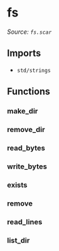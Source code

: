 # fs

*Source: `fs.scar`*

## Imports

- `std/strings`

## Functions

### make_dir

### remove_dir

### read_bytes

### write_bytes

### exists

### remove

### read_lines

### list_dir

